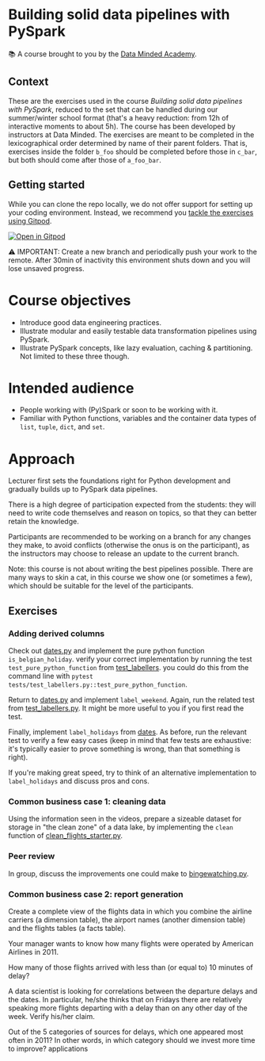 # Building solid data pipelines with PySpark

📚 A course brought to you by the [Data Minded Academy].

## Context

These are the exercises used in the course *Building solid data pipelines with
PySpark*, reduced to the set that can be handled during our summer/winter
school format (that's a heavy reduction: from 12h of interactive moments to
about 5h).  The course has been developed by instructors at Data Minded. The
exercises are meant to be completed in the lexicographical order determined by
name of their parent folders. That is, exercises inside the folder `b_foo`
should be completed before those in `c_bar`, but both should come after those
of `a_foo_bar`.

## Getting started

While you can clone the repo locally, we do not offer support for setting up
your coding environment. Instead, we recommend you [tackle the exercises
using Gitpod][this gitpod].

[![Open in Gitpod][gitpod logo]][this gitpod]


⚠ IMPORTANT: Create a new branch and periodically push your work to the remote.
After 30min of inactivity this environment shuts down and you will lose unsaved
progress.

# Course objectives

- Introduce good data engineering practices.
- Illustrate modular and easily testable data transformation pipelines using
  PySpark.
- Illustrate PySpark concepts, like lazy evaluation, caching & partitioning.
  Not limited to these three though.

# Intended audience

- People working with (Py)Spark or soon to be working with it.
- Familiar with Python functions, variables and the container data types of
  `list`, `tuple`, `dict`, and `set`.

# Approach

Lecturer first sets the foundations right for Python development and
gradually builds up to PySpark data pipelines.

There is a high degree of participation expected from the students: they
will need to write code themselves and reason on topics, so that they can
better retain the knowledge. 
  
Participants are recommended to be working on a branch for any changes they
make, to avoid conflicts (otherwise the onus is on the participant), as the
instructors may choose to release an update to the current branch.

Note: this course is not about writing the best pipelines possible. There are
many ways to skin a cat, in this course we show one (or sometimes a few), which
should be suitable for the level of the participants.

## Exercises

### Adding derived columns

Check out [dates.py](exercises/c_labellers/dates.py) and implement the pure
python function `is_belgian_holiday`. verify your correct implementation by
running the test `test_pure_python_function` from
[test_labellers](tests/test_labellers.py). you could do this from the command
line with `pytest tests/test_labellers.py::test_pure_python_function`.

Return to [dates.py](exercises/c_labellers/dates.py) and
implement `label_weekend`. Again, run the related test from
[test_labellers.py](tests/test_labellers.py). It might be more useful to you if
you first read the test.

Finally, implement `label_holidays` from [dates](exercises/c_labellers/dates.py). 
As before, run the relevant test to verify a few easy cases (keep in mind that 
few tests are exhaustive: it's typically easier to prove something is wrong, 
than that something is right).

If you're making great speed, try to think of an alternative implementation 
to `label_holidays` and discuss pros and cons.

### Common business case 1: cleaning data

Using the information seen in the videos, prepare a sizeable dataset for 
storage in "the clean zone" of a data lake, by implementing the `clean` 
function of [clean_flights_starter.py](exercises/h_cleansers/clean_flights_starter.py).

### Peer review

In group, discuss the improvements one could make to 
[bingewatching.py](./exercises/l_code_review/bingewatching.py).

### Common business case 2: report generation

Create a complete view of the flights data in which you combine the airline
carriers (a dimension table), the airport names (another dimension table) and
the flights tables (a facts table).

Your manager wants to know how many flights were operated by American Airlines
in 2011.

How many of those flights arrived with less than (or equal to) 10 minutes of
delay?

A data scientist is looking for correlations between the departure delays and
the dates. In particular, he/she thinks that on Fridays there are relatively
speaking more flights departing with a delay than on any other day of the week.
Verify his/her claim.

Out of the 5 categories of sources for delays, which one appeared most often in
2011? In other words, in which category should we invest more time to improve?
applications

[this gitpod]: https://gitpod.io/#https://github.com/InakiPeet/spark_docker_vlerick
[gitpod logo]: https://gitpod.io/button/open-in-gitpod.svg
[Data Minded Academy]: https://www.dataminded.academy/

